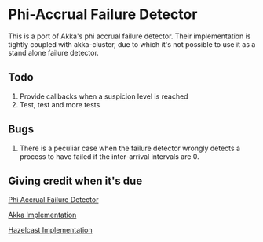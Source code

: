 # Phi-Accrual Failure Detector
This is a port of Akka's phi accrual failure detector. Their implementation is tightly coupled with akka-cluster, due to which it's not possible to use it as a stand alone failure detector.


## Todo

1. Provide callbacks when a suspicion level is reached
2. Test, test and more tests
## Bugs
1. There is a peculiar case when the failure detector wrongly detects a process to have failed if the inter-arrival intervals are 0.
  



## Giving credit when it's due
[Phi Accrual Failure Detector](http://citeseerx.ist.psu.edu/viewdoc/download?doi=10.1.1.80.7427&rep=rep1&type=pdf)

[Akka Implementation](https://doc.akka.io/docs/akka/current/typed/failure-detector.html)

[Hazelcast Implementation](https://github.com/hazelcast/hazelcast/blob/master/hazelcast/src/main/java/com/hazelcast/internal/cluster/fd/FailureDetector.java)